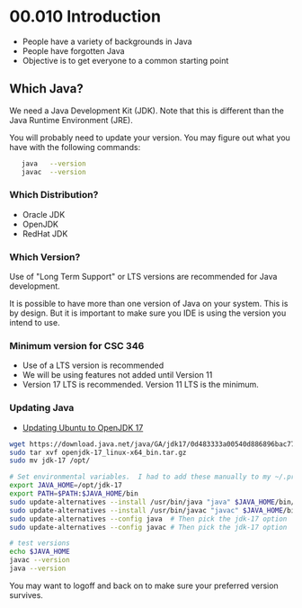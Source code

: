 # 00.010 Introduction

* People have a variety of backgrounds in Java
* People have forgotten Java
* Objective is to get everyone to a common starting point

## Which Java?

We need a Java Development Kit (JDK).  Note that this is different than the Java Runtime Environment (JRE).

You will probably need to update your version.  You may figure out what you have with the following commands:

```bash
   java   --version
   javac  --version
```

### Which Distribution?

* Oracle JDK 
* OpenJDK
* RedHat JDK

### Which Version?

Use of "Long Term Support" or LTS versions are recommended for Java development.

It is possible to have more than one version of Java on your system.  This is by design.  But it is important to make sure you IDE is using the version you intend to use.

### Minimum version for CSC 346

* Use of a LTS version is recommended
* We will be using features not added until Version 11
* Version 17 LTS is recommended.  Version 11 LTS is the minimum.
### Updating Java

* [Updating Ubuntu to OpenJDK 17](https://techviewleo.com/install-java-openjdk-on-ubuntu-linux/)

```bash
wget https://download.java.net/java/GA/jdk17/0d483333a00540d886896bac774ff48b/35/GPL/openjdk-17_linux-x64_bin.tar.gz
sudo tar xvf openjdk-17_linux-x64_bin.tar.gz
sudo mv jdk-17 /opt/

# Set environmental variables.  I had to add these manually to my ~/.profile
export JAVA_HOME=/opt/jdk-17
export PATH=$PATH:$JAVA_HOME/bin 
sudo update-alternatives --install /usr/bin/java "java" $JAVA_HOME/bin/java 1
sudo update-alternatives --install /usr/bin/javac "javac" $JAVA_HOME/bin/javac 1
sudo update-alternatives --config java  # Then pick the jdk-17 option
sudo update-alternatives --config javac # Then pick the jdk-17 option

# test versions
echo $JAVA_HOME
javac --version
java --version
```
You may want to logoff and back on to make sure your preferred version survives.
